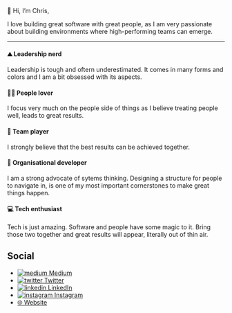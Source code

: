 👋 Hi, I’m Chris,

I love building great software with great people, as I am very passionate about building environments where high-performing teams can emerge.

---

#### ⛰️ Leadership nerd

Leadership is tough and oftern underestimated. It comes in many forms and colors and I am a bit obsessed with its aspects.

#### 🏄‍♂️ People lover

I focus very much on the people side of things as I believe treating people well, leads to great results.

#### 🎯 Team player

I strongly believe that the best results can be achieved together. 

#### 🚀 Organisational developer 

I am a strong advocate of sytems thinking. Designing a structure for people to navigate in, is one of my most important cornerstones to make great things happen.

#### 💻 Tech enthusiast

Tech is just amazing. Software and people have some magic to it. Bring those two together and great results will appear, literally out of thin air.


## Social

- [![medium](https://user-images.githubusercontent.com/712428/200166950-4b85a4c8-6037-4e8a-a21c-74cfbdcd85c7.png) Medium](https://medium.com/@christophnissle)
- [![twitter](https://user-images.githubusercontent.com/712428/200166951-99f7bfac-228d-4de3-b182-223a00f87b63.png) Twitter](https://twitter.com/DerStoffel)
- [![linkedin](https://user-images.githubusercontent.com/712428/200166955-1d49f3d9-bd65-4111-bd66-2e4b692c8728.png) LinkedIn](https://linkedin.com/in/christoph-ni%C3%9Fle/)
- [![instagram](https://user-images.githubusercontent.com/712428/200166958-8410c165-8793-4010-a4ba-e18a6e6360d3.png) Instagram](https://instagram.com/der.stoffel)
- [🌐 Website](christophnissle.com)







